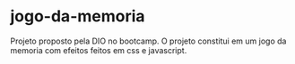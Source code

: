 # jogo-da-memoria

Projeto proposto pela DIO no bootcamp. O  projeto constitui em um jogo da memoria com efeitos feitos em css e javascript.
